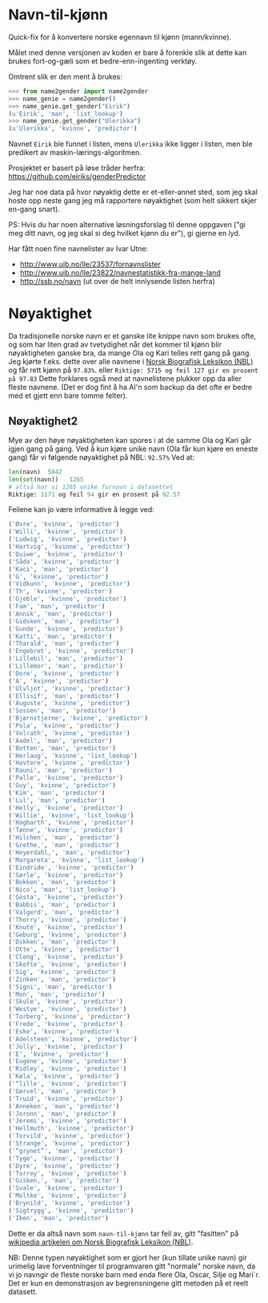 # Navn-til-kjønn
Quick-fix for å konvertere norske egennavn til kjønn (mann/kvinne).


Målet med denne versjonen av koden er bare å forenkle slik at dette kan brukes fort-og-gæli som et bedre-enn-ingenting verktøy.

Omtrent slik er den ment å brukes:

```python
>>> from name2gender import name2gender
>>> name_genie = name2gender()
>>> name_genie.get_gender("Eirik")
(u'Eirik', 'man', 'list_lookup')
>>> name_genie.get_gender("Ulerikka")
(u'Ulerikka', 'kvinne', 'predictor')
```

Navnet `Eirik` ble funnet i listen, mens `Ulerikka` ikke ligger i listen, men ble predikert av maskin-lærings-algoritmen.


Prosjektet er basert på løse tråder herfra: https://github.com/eiriks/genderPredictor

Jeg har noe data på hvor nøyaktig dette er et-eller-annet sted, som jeg skal hoste opp neste gang jeg må rapportere nøyaktighet (som helt sikkert skjer en-gang snart).

PS: Hvis du har noen alternative løsningsforslag til denne oppgaven ("gi meg ditt navn, og jeg skal si deg hvilket kjønn du er"), gi gjerne en lyd.

Har fått noen fine navnelister av Ivar Utne:
* http://www.uib.no/lle/23537/fornavnslister
* http://www.uib.no/lle/23822/navnestatistikk-fra-mange-land
* http://ssb.no/navn (ut over de helt innlysende listen herfra)

# Nøyaktighet
Da tradisjonelle norske navn er et ganske lite knippe navn som brukes ofte, og som har liten grad av tvetydighet når det kommer til kjønn blir nøyaktigheten ganske bra, da mange Ola og Kari telles rett gang på gang.
Jeg kjørte f.eks. dette over alle navnene i [Norsk Biografisk Leksikon (NBL)](https://no.wikipedia.org/wiki/Wikipedia:Norsk_biografisk_leksikon/artikler) og får rett kjønn på `97.83%`.
eller
`Riktige: 5715 og feil 127 gir en prosent på 97.83`
Dette forklares også med at navnelistene plukker opp da aller fleste navnene. (Det er dog fint å ha AI'n som backup da det ofte er bedre med et gjett enn bare tomme felter).

## Nøyaktighet2
Mye av den høye nøyaktigheten kan spores i at de samme Ola og Kari går igjen gang på gang. Ved å kun kjøre unike navn (Ola får kun kjøre en eneste gang) får vi følgende nøyaktighet på NBL: `92.57%`
Ved at:
```python
len(navn)  5842
len(set(navn))   1265
# altså har vi 1265 unike fornavn i datasettet
Riktige: 1171 og feil 94 gir en prosent på 92.57
```
Feilene kan jo være informative å legge ved:
```python
('Øvre', 'kvinne', 'predictor')
('Willi', 'kvinne', 'predictor')
('Ludwig', 'kvinne', 'predictor')
('Hartvig', 'kvinne', 'predictor')
('Quiwe', 'kvinne', 'predictor')
('Såda', 'kvinne', 'predictor')
('Kaci', 'man', 'predictor')
('G', 'kvinne', 'predictor')
('Vidkunn', 'kvinne', 'predictor')
('Th', 'kvinne', 'predictor')
('Gjeble', 'kvinne', 'predictor')
('Fam', 'man', 'predictor')
('Annik', 'man', 'predictor')
('Gidsken', 'man', 'predictor')
('Gunde', 'kvinne', 'predictor')
('Katti', 'man', 'predictor')
('Tharald', 'man', 'predictor')
('Engebret', 'kvinne', 'predictor')
('Lillebil', 'man', 'predictor')
('Lillemor', 'man', 'predictor')
('Dore', 'kvinne', 'predictor')
('A', 'kvinne', 'predictor')
('Ulvljot', 'kvinne', 'predictor')
('Ellisif', 'man', 'predictor')
('Auguste', 'kvinne', 'predictor')
('Sossen', 'man', 'predictor')
('Bjørnstjerne', 'kvinne', 'predictor')
('Pola', 'kvinne', 'predictor')
('Volrath', 'kvinne', 'predictor')
('Aadel', 'man', 'predictor')
('Botten', 'man', 'predictor')
('Herlaug', 'kvinne', 'list_lookup')
('Havtore', 'kvinne', 'predictor')
('Rauni', 'man', 'predictor')
('Palle', 'kvinne', 'predictor')
('Guy', 'kvinne', 'predictor')
('Kim', 'man', 'predictor')
('Lul', 'man', 'predictor')
('Helly', 'kvinne', 'predictor')
('Willie', 'kvinne', 'list_lookup')
('Hagbarth', 'kvinne', 'predictor')
('Tønne', 'kvinne', 'predictor')
('Hilchen', 'man', 'predictor')
('Grethe,', 'man', 'predictor')
('Heyerdahl,', 'man', 'predictor')
('Margareta', 'kvinne', 'list_lookup')
('Eindride', 'kvinne', 'predictor')
('Sørle', 'kvinne', 'predictor')
('Bokken', 'man', 'predictor')
('Nico', 'man', 'list_lookup')
('Gösta', 'kvinne', 'predictor')
('Babbis', 'man', 'predictor')
('Valgerd', 'man', 'predictor')
('Thorry', 'kvinne', 'predictor')
('Knute', 'kvinne', 'predictor')
('Geburg', 'kvinne', 'predictor')
('Dikken', 'man', 'predictor')
('Otte', 'kvinne', 'predictor')
('Cleng', 'kvinne', 'predictor')
('Skofte', 'kvinne', 'predictor')
('Sig', 'kvinne', 'predictor')
('Zinken', 'man', 'predictor')
('Signi', 'man', 'predictor')
('Mon', 'man', 'predictor')
('Skule', 'kvinne', 'predictor')
('Westye', 'kvinne', 'predictor')
('Torberg', 'kvinne', 'predictor')
('Frede', 'kvinne', 'predictor')
('Eske', 'kvinne', 'predictor')
('Adelsteen', 'kvinne', 'predictor')
('Jolly', 'kvinne', 'predictor')
('E', 'kvinne', 'predictor')
('Eugène', 'kvinne', 'predictor')
('Ridley', 'kvinne', 'predictor')
('Køla', 'kvinne', 'predictor')
('“lille', 'kvinne', 'predictor')
('Gørvel', 'man', 'predictor')
('Truid', 'kvinne', 'predictor')
('Anneken', 'man', 'predictor')
('Joronn', 'man', 'predictor')
('Jeremi', 'kvinne', 'predictor')
('Hellmuth', 'kvinne', 'predictor')
('Torvild', 'kvinne', 'predictor')
('Strange', 'kvinne', 'predictor')
('“grynet”', 'man', 'predictor')
('Tyge', 'kvinne', 'predictor')
('Dyre', 'kvinne', 'predictor')
('Torrey', 'kvinne', 'predictor')
('Gisken,', 'man', 'predictor')
('Svale', 'kvinne', 'predictor')
('Moltke', 'kvinne', 'predictor')
('Brynild', 'kvinne', 'predictor')
('Sigtrygg', 'kvinne', 'predictor')
('Iben', 'man', 'predictor')
```

Dette er da altså navn som `navn-til-kjønn` tar feil av, gitt "fasitten" på [wikipedia artikelen om Norsk Biografisk Leksikon (NBL)](https://no.wikipedia.org/wiki/Wikipedia:Norsk_biografisk_leksikon/artikler).

NB: Denne typen nøyaktighet som er gjort her (kun tillate unike navn) gir urimelig lave forventninger til programvaren gitt "normale" norske navn, da vi jo navngir de fleste
norske barn med enda flere Ola, Oscar, Silje og Mari´r. Det er kun en demonstrasjon av begrensningene gitt metoden på et reelt datasett.
